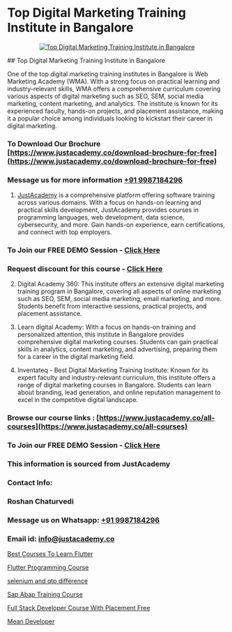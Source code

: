 # Top Digital Marketing Training Institute in Bangalore

<p align="center">
  <a href="https://justacademy.co/course-detail/digital-marketing">
    <img src="https://justacademy.co/storage2/course_image/1676636720_course_image.webp" alt="Top Digital Marketing Training Institute in Bangalore">
  </a>
</p>
## Top Digital Marketing Training Institute in Bangalore

One of the top digital marketing training institutes in Bangalore is Web Marketing Academy (WMA). With a strong focus on practical learning and industry-relevant skills, WMA offers a comprehensive curriculum covering various aspects of digital marketing such as SEO, SEM, social media marketing, content marketing, and analytics. The institute is known for its experienced faculty, hands-on projects, and placement assistance, making it a popular choice among individuals looking to kickstart their career in digital marketing.
### To Download Our Brochure [https://www.justacademy.co/download-brochure-for-free](https://www.justacademy.co/download-brochure-for-free)
### Message us for more information [+91 9987184296](https://api.whatsapp.com/send?phone=919987184296)

1) [JustAcademy](https://justacademy.co) is a comprehensive platform offering software training across various domains. With a focus on hands-on learning and practical skills development, JustAcademy provides courses in programming languages, web development, data science, cybersecurity, and more. Gain hands-on experience, earn certifications, and connect with top employers.

### To Join our FREE DEMO Session - [Click Here](https://www.justacademy.co/register-for-course-demo/)
### Request discount for this course - [Click Here](https://justacademy.co/contact-us/)

2) Digital Academy 360: This institute offers an extensive digital marketing training program in Bangalore, covering all aspects of online marketing such as SEO, SEM, social media marketing, email marketing, and more. Students benefit from interactive sessions, practical projects, and placement assistance.

3) Learn digital Academy: With a focus on hands-on training and personalized attention, this institute in Bangalore provides comprehensive digital marketing courses. Students can gain practical skills in analytics, content marketing, and advertising, preparing them for a career in the digital marketing field.

4) Inventateq - Best Digital Marketing Training Institute: Known for its expert faculty and industry-relevant curriculum, this institute offers a range of digital marketing courses in Bangalore. Students can learn about branding, lead generation, and online reputation management to excel in the competitive digital landscape.

### Browse our course links : [https://www.justacademy.co/all-courses](https://www.justacademy.co/all-courses) 
### To Join our FREE DEMO Session - [Click Here](https://www.justacademy.co/register-for-course-demo)


### This information is sourced from JustAcademy
### Contact Info:
### Roshan Chaturvedi
### Message us on Whatsapp: [+91 9987184296](https://api.whatsapp.com/send?phone=919987184296)
### Email id: [info@justacademy.co](mailto:info@justacademy.co)
                
[Best Courses To Learn Flutter](https://www.linkedin.com/pulse/best-courses-learn-flutter-justacademy-thane-syysc/)

[Flutter Programming Course](https://www.linkedin.com/pulse/flutter-programming-course-justacademy-thane-nxrqc/)

[selenium and qtp difference](https://medium.com/@ranepooja/selenium-and-qtp-difference-8ce4a867c5d2)

[Sap Abap Training Course](https://medium.com/@roneet705/sap-abap-training-course-1c2eef3483b5)

[Full Stack Developer Course With Placement Free](https://justacademyin.github.io/justacademy/full-stack-developer-course-with-placement-free)

[Mean Developer](https://justacademyin.github.io/Articles/Mean-Developer)

